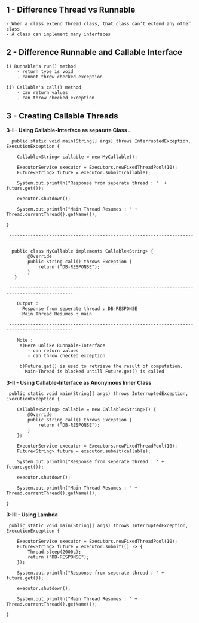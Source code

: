 

##  1 -  Difference Thread vs Runnable
    - When a class extend Thread class, that class can’t extend any other class 
    - A class can implement many interfaces 
    
    
##  2 -  Difference Runnable and Callable Interface
    i) Runnable's run() method 
        - return type is void
        - cannot throw checked exception 
	
    ii) Callable's call() method 
        - can return values
        - can throw checked exception 
          
	  
 ##  3 - Creating Callable Threads
   
   **3-I - Using Callable-Interface as separate Class  .**  
    
      public static void main(String[] args) throws InterruptedException, ExecutionException {

		Callable<String> callable = new MyCallable();
		
		ExecutorService executor = Executors.newFixedThreadPool(10);
		Future<String> future = executor.submit(callable);

		System.out.println("Response from seperate thread : "  + future.get()); 

		executor.shutdown();

		System.out.println("Main Thread Resumes : " + Thread.currentThread().getName());

	}
	
     ----------------------------------------------------------------------------------------------
	
      public class MyCallable implements Callable<String> {
            @Override
            public String call() throws Exception {
                return ("DB-RESPONSE");
            }
       }
    
     ----------------------------------------------------------------------------------------------
     
        Output : 
          Response from seperate thread : DB-RESPONSE
          Main Thread Resumes : main
	  
     ----------------------------------------------------------------------------------------------
     
        Note : 
         a)Here unlike Runnable-Interface 
            - can return values
            - can throw checked exception 
	    
         b)Future.get() is used to retrieve the result of computation.
           Main-Thread is blocked untill Future.get() is called
	       



  **3-II - Using Callable-Interface as Anonymous Inner Class**  
  
     public static void main(String[] args) throws InterruptedException, ExecutionException {

		Callable<String> callable = new Callable<String>() {
			@Override
			public String call() throws Exception {
				return ("DB-RESPONSE");
			}
		};

		ExecutorService executor = Executors.newFixedThreadPool(10);
		Future<String> future = executor.submit(callable);

		System.out.println("Response from seperate thread : " + future.get());

		executor.shutdown();

		System.out.println("Main Thread Resumes : " + Thread.currentThread().getName());

	}
  


 
  **3-III - Using Lambda** 
  
     public static void main(String[] args) throws InterruptedException, ExecutionException {

		ExecutorService executor = Executors.newFixedThreadPool(10);
		Future<String> future = executor.submit(() -> {
			Thread.sleep(2000L);
			return ("DB-RESPONSE");
		});

		System.out.println("Response from seperate thread : " + future.get());

		executor.shutdown();

		System.out.println("Main Thread Resumes : " + Thread.currentThread().getName());

	}
